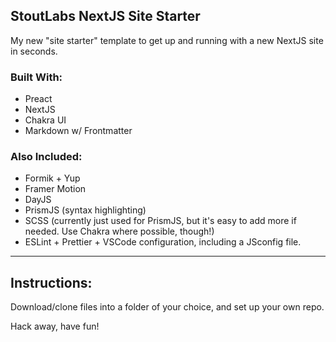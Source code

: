 ## StoutLabs NextJS Site Starter

My new "site starter" template to get up and running with a new NextJS site in seconds.

### Built With:

- Preact
- NextJS
- Chakra UI
- Markdown w/ Frontmatter

### Also Included:

- Formik + Yup
- Framer Motion
- DayJS
- PrismJS (syntax highlighting)
- SCSS (currently just used for PrismJS, but it's easy to add more if needed. Use Chakra where possible, though!)
- ESLint + Prettier + VSCode configuration, including a JSconfig file.

---

## Instructions:

Download/clone files into a folder of your choice, and set up your own repo.

Hack away, have fun!
